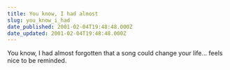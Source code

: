 ```yaml
---
title: You know, I had almost
slug: you_know_i_had
date_published: 2001-02-04T19:48:48.000Z
date_updated: 2001-02-04T19:48:48.000Z
---
```


You know, I had almost forgotten that a song could change your life… feels nice to be reminded.
